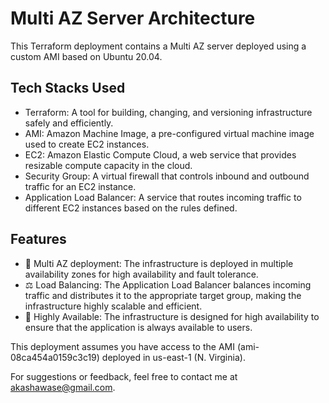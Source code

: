 # Multi AZ Server Architecture
This Terraform deployment contains a Multi AZ server deployed using a custom AMI based on Ubuntu 20.04.

## Tech Stacks Used
- Terraform: A tool for building, changing, and versioning infrastructure safely and efficiently.
- AMI: Amazon Machine Image, a pre-configured virtual machine image used to create EC2 instances.
- EC2: Amazon Elastic Compute Cloud, a web service that provides resizable compute capacity in the cloud.
- Security Group: A virtual firewall that controls inbound and outbound traffic for an EC2 instance.
- Application Load Balancer: A service that routes incoming traffic to different EC2 instances based on the rules defined.

## Features
- :repeat: Multi AZ deployment: The infrastructure is deployed in multiple availability zones for high availability and fault tolerance.
- :balance_scale: Load Balancing: The Application Load Balancer balances incoming traffic and distributes it to the appropriate target group, making the infrastructure highly scalable and efficient.
- :rocket: Highly Available: The infrastructure is designed for high availability to ensure that the application is always available to users.


This deployment assumes you have access to the AMI (ami-08ca454a0159c3c19) deployed in us-east-1 (N. Virginia).

For suggestions or feedback, feel free to contact me at akashawase@gmail.com.
